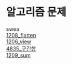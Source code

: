 # 알고리즘 문제
swea    
[1208_flatten](https://github.com/Dhyeonle9/algo/blob/b03c70e2dc9e4bff96d7f8ce633170c2c84b347b/swea/1208_flatten/sol.py)    
[1206_view](https://github.com/Dhyeonle9/algo/blob/b03c70e2dc9e4bff96d7f8ce633170c2c84b347b/swea/1206_view/sol.py)    
[4835_구간합](https://github.com/Dhyeonle9/algo/blob/b03c70e2dc9e4bff96d7f8ce633170c2c84b347b/swea/4835_%EA%B5%AC%EA%B0%84%ED%95%A9/sol.py)    
[1209_sum](https://github.com/Dhyeonle9/algo/blob/b03c70e2dc9e4bff96d7f8ce633170c2c84b347b/swea/1209_sum/sol.py)

